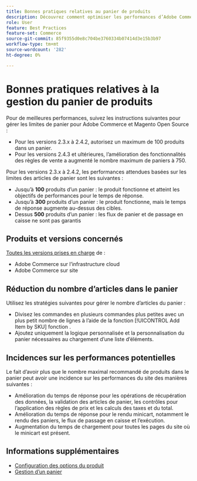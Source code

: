```yaml
---
title: Bonnes pratiques relatives au panier de produits
description: Découvrez comment optimiser les performances d’Adobe Commerce en limitant le nombre de produits d’un panier.
role: User
feature: Best Practices
feature-set: Commerce
source-git-commit: 85f9355d0e8c704be3760334b07414d3e15b3b97
workflow-type: tm+mt
source-wordcount: '282'
ht-degree: 0%

---
```



# Bonnes pratiques relatives à la gestion du panier de produits

Pour de meilleures performances, suivez les instructions suivantes pour gérer les limites de panier pour Adobe Commerce et Magento Open Source :

- Pour les versions 2.3.x à 2.4.2, autorisez un maximum de 100 produits dans un panier.
- Pour les versions 2.4.3 et ultérieures, l’amélioration des fonctionnalités des règles de vente a augmenté le nombre maximum de paniers à 750.


Pour les versions 2.3.x à 2.4.2, les performances attendues basées sur les limites des articles de panier sont les suivantes :

- Jusqu’à **100** produits d’un panier : le produit fonctionne et atteint les objectifs de performances pour le temps de réponse.
- Jusqu’à **300** produits d’un panier : le produit fonctionne, mais le temps de réponse augmente au-dessus des cibles.
- Dessus **500** produits d’un panier : les flux de panier et de passage en caisse ne sont pas garantis

## Produits et versions concernés

[Toutes les versions prises en charge](../../../release/versions.md) de :

- Adobe Commerce sur l’infrastructure cloud
- Adobe Commerce sur site

## Réduction du nombre d’articles dans le panier

Utilisez les stratégies suivantes pour gérer le nombre d’articles du panier :

- Divisez les commandes en plusieurs commandes plus petites avec un plus petit nombre de lignes à l’aide de la fonction [!UICONTROL Add Item by SKU] fonction .
- Ajoutez uniquement la logique personnalisée et la personnalisation du panier nécessaires au chargement d’une liste d’éléments.

## Incidences sur les performances potentielles

Le fait d’avoir plus que le nombre maximal recommandé de produits dans le panier peut avoir une incidence sur les performances du site des manières suivantes :

- Amélioration du temps de réponse pour les opérations de récupération des données, la validation des articles de panier, les contrôles pour l’application des règles de prix et les calculs des taxes et du total.
- Amélioration du temps de réponse pour le rendu minicart, notamment le rendu des paniers, le flux de passage en caisse et l’exécution.
- Augmentation du temps de chargement pour toutes les pages du site où le minicart est présent.

## Informations supplémentaires

- [Configuration des options du produit](https://experienceleague.adobe.com/docs/commerce-admin/inventory/configuration/product-options.html)
- [Gestion d’un panier](https://experienceleague.adobe.com/docs/commerce-admin/stores-sales/point-of-purchase/assist/shopping-assisted-cart-manage.html)

